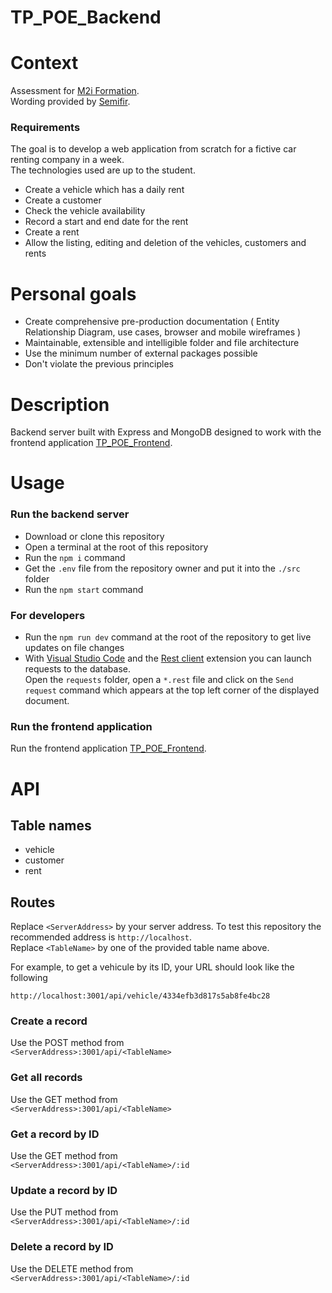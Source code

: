# TP_POE_Backend

# Context

Assessment for [M2i Formation](https://www.m2iformation.fr/).  
Wording provided by [Semifir](https://fr.linkedin.com/company/semifir).  

### Requirements

The goal is to develop a web application from scratch for a fictive car renting company in a week.  
The technologies used are up to the student.

- Create a vehicle which has a daily rent
- Create a customer
- Check the vehicle availability
- Record a start and end date for the rent
- Create a rent
- Allow the listing, editing and deletion of the vehicles, customers and rents

# Personal goals

- Create comprehensive pre-production documentation ( Entity Relationship Diagram, use cases, browser and mobile wireframes )
- Maintainable, extensible and intelligible folder and file architecture
- Use the minimum number of external packages possible
- Don't violate the previous principles

# Description

Backend server built with Express and MongoDB designed to work with the frontend application [TP_POE_Frontend](https://github.com/Alain-RAMBELOSON/TP_POE_Frontend).

# Usage

### Run the backend server

- Download or clone this repository
- Open a terminal at the root of this repository  
- Run the `npm i` command  
- Get the `.env` file from the repository owner and put it into the `./src` folder 
- Run the `npm start` command

### For developers

- Run the `npm run dev` command at the root of the repository to get live updates on file changes
- With [Visual Studio Code](https://code.visualstudio.com/download) and the [Rest client](https://github.com/Huachao/vscode-restclient) extension you can launch requests to the database.  
Open the `requests` folder, open a `*.rest` file and click on the `Send request` command which appears at the top left corner of the displayed document. 

### Run the frontend application

Run the frontend application [TP_POE_Frontend](https://github.com/Alain-RAMBELOSON/TP_POE_Frontend).

# API

## Table names

- vehicle
- customer
- rent

## Routes

Replace `<ServerAddress>` by your server address. To test this repository the recommended address is `http://localhost`.  
Replace `<TableName>` by one of the provided table name above. 

For example, to get a vehicule by its ID, your URL should look like the following
```
http://localhost:3001/api/vehicle/4334efb3d817s5ab8fe4bc28
```

### Create a record  
Use the POST method from  
`<ServerAddress>:3001/api/<TableName>`

### Get all records
Use the GET method from   
`<ServerAddress>:3001/api/<TableName>`

### Get a record by ID
Use the GET method from  
`<ServerAddress>:3001/api/<TableName>/:id`

### Update a record by ID
Use the PUT method from  
`<ServerAddress>:3001/api/<TableName>/:id`

### Delete a record by ID
Use the DELETE method from  
`<ServerAddress>:3001/api/<TableName>/:id`
